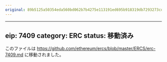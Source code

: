```yaml
---
original: 89b5125a50354eda560bd062b7b4275e113191ed695b918319db7293273cde3f
---
```


---
eip: 7409
category: ERC
status: 移動済み
---

このファイルは https://github.com/ethereum/ercs/blob/master/ERCS/erc-7409.md に移動されました。
